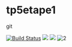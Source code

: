 # tp5etape1
git


[![Build Status](https://travis-ci.com/RadhwenSaidii/tp5etape1.svg?branch=main)](https://travis-ci.com/RadhwenSaidii/tp5etape1)
<a href="https://codeclimate.com/github/RadhwenSaidii/tp5etape1/maintainability"><img src="https://api.codeclimate.com/v1/badges/4ba264cf1095f098ecad/maintainability" /></a>
<a href="https://codeclimate.com/github/codeclimate/codeclimate/test_coverage"><img src="https://api.codeclimate.com/v1/badges/a99a88d28ad37a79dbf6/test_coverage" /></a>
![2](https://user-images.githubusercontent.com/75952607/102416904-fdf50800-3ffa-11eb-8566-d326baf27fcf.PNG)
